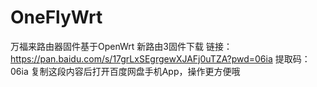 # OneFlyWrt
万福来路由器固件基于OpenWrt
新路由3固件下载
链接：https://pan.baidu.com/s/17grLxSEgrgewXJAFj0uTZA?pwd=06ia 
提取码：06ia 
复制这段内容后打开百度网盘手机App，操作更方便哦
